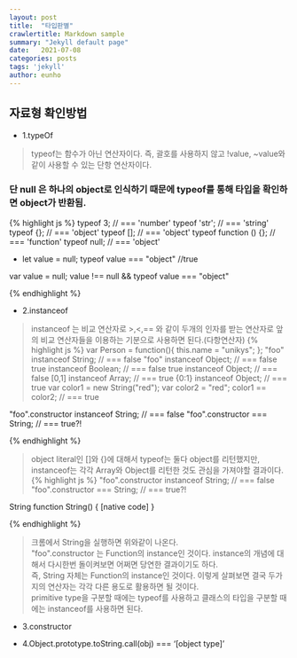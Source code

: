 ```yaml
---
layout: post
title:  "타입판별"
crawlertitle: Markdown sample
summary: "Jekyll default page"
date:   2021-07-08
categories: posts
tags: 'jekyll'
author: eunho
---
```

## 자료형 확인방법

- 1.typeOf
> typeof는 함수가 아닌 연산자이다. 즉, 괄호를 사용하지 않고 !value, ~value와 같이 사용할 수 있는 단항 연산자이다.<br>
### 단 null 은 하나의 object로 인식하기 때문에 typeof를 통해 타입을 확인하면 object가 반환됨.
{% highlight js %}
typeof 3; // === 'number' 
typeof 'str'; // === 'string' 
typeof {}; // === 'object' 
typeof []; // === 'object' 
typeof function () {}; // === 'function' 
typeof null; // === 'object'

* let value = null;
typeof value === "object" //true

var value = null;
value !== null && typeof value === "object"


{% endhighlight %}
- 2.instanceof
>instanceof 는 비교 연산자로 >,<,== 와 같이 두개의 인자를 받는 연산자로 앞의 비교 연산자들을 이용하는 기분으로 사용하면 된다.(다항연산자)
{% highlight js %}
var Person = function(){ 
    this.name = "unikys"; 
}; 
"foo" instanceof String; // === false 
"foo" instanceof Object; // === false 
true instanceof Boolean; // === false 
true instanceof Object; // === false 
[0,1] instanceof Array; // === true 
{0:1} instanceof Object; // === true 
var color1 = new String("red"); 
var color2 = "red"; 
color1 == color2; // === true

"foo".constructor instanceof String; // === false 
"foo".constructor === String; // === true?!

{% endhighlight %}

> object literal인 []와 {}에 대해서 typeof는 둘다 object를 리턴했지만, 
instanceof는 각각 Array와 Object를 리턴한 것도 관심을 가져야할 결과이다. 
{% highlight js %}
"foo".constructor instanceof String; // === false 
"foo".constructor === String; // === true?!


String 
function String() { [native code] }

{% endhighlight %}

> 크롬에서 String을 실행하면 위와같이 나온다. <br>
"foo".constructor 는 Function의 instance인 것이다. instance의 개념에 대해서 다시한번 돌이켜보면 어쩌면 당연한 결과이기도 하다. <br>
즉, String 자체는 Function의 instance인 것이다.
이렇게 살펴보면 결국 두가지의 연산자는 각각 다른 용도로 활용하면 될 것이다.<br> 
primitive type을 구분할 때에는 typeof를 사용하고 클래스의 타입을 구분할 때에는 instanceof를 사용하면 된다.

- 3.constructor

- 4.Object.prototype.toString.call(obj) === ‘[object type]’



